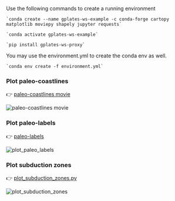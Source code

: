 Use the following commands to create a running environment

    `conda create --name gplates-ws-example -c conda-forge cartopy matplotlib moviepy shapely jupyter requests`

    `conda activate gplates-ws-example`

    `pip install gplates-ws-proxy`

You may use the environment.yml to create the conda env as well.

    `conda env create -f environment.yml`

### Plot paleo-coastlines

👉 [paleo-coastlines movie](examples/paleo-coastlines.ipynb)

![paleo-coastlines movie](https://github.com/michaelchin/gplates-python-proxy/assets/2688316/11113728-967a-445c-9941-7b82523138ea)

### Plot paleo-labels

👉 [paleo-labels](examples/plot_paleo_labels.py)

![plot_paleo_labels](https://github.com/michaelchin/gplates-python-proxy/assets/2688316/5e3a1f6b-e1d7-4d9f-b2f8-967e530d3a8e)

### Plot subduction zones

👉 [plot_subduction_zones.py](plot_subduction_zones.py)

![plot_subduction_zones](https://github.com/michaelchin/gplates-python-proxy/assets/2688316/5b491f47-38df-4dd4-80c6-ded0e17fe965)

